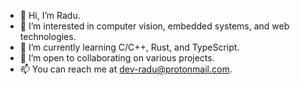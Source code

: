 - 👋 Hi, I’m Radu.
- 👀 I’m interested in computer vision, embedded systems, and web technologies.
- 🌱 I’m currently learning C/C++, Rust, and TypeScript.
- 💞️ I’m open to collaborating on various projects.
- 📫 You can reach me at <dev-radu@protonmail.com>.

<!---
dev-radu/dev-radu is a ✨ special ✨ repository because its `README.md` (this file) appears on your GitHub profile.
You can click the Preview link to take a look at your changes.
--->
